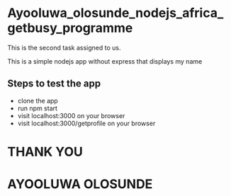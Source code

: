 # Ayooluwa_olosunde_nodejs_africa_getbusy_programme

This is the second task assigned to us.

This is a simple nodejs app without express that displays my name

## Steps to test the app

- clone the app
- run npm start
- visit localhost:3000 on your browser
- visit localhost:3000/getprofile on your browser
# THANK YOU
# AYOOLUWA OLOSUNDE
